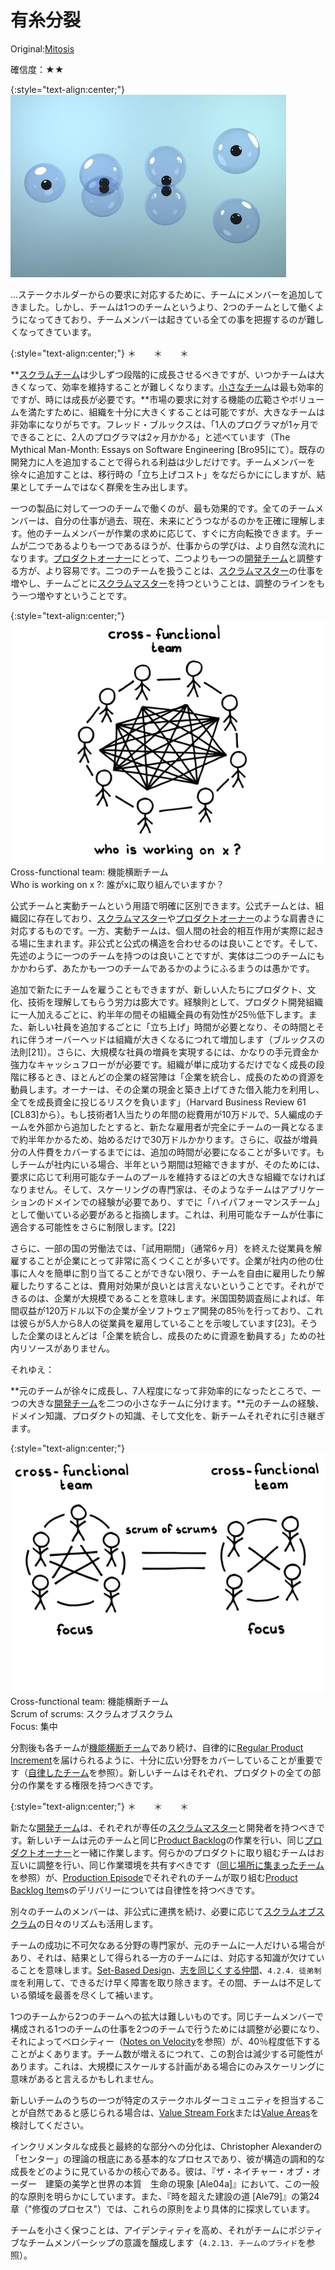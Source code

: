 # 有糸分裂

 Original:[Mitosis](https://sites.google.com/a/scrumplop.org/published-patterns/product-organization-pattern-language/mitosis)

確信度：★★

{:style="text-align:center;"}
![ch02_18_18_Mitosis1](Images/ch02_18_18_Mitosis1.png)

…ステークホルダーからの要求に対応するために、チームにメンバーを追加してきました。しかし、チームは1つのチームというより、2つのチームとして働くようになってきており、チームメンバーは起きている全ての事を把握するのが難しくなってきています。

{:style="text-align:center;"}
＊　　＊　　＊

**[スクラムチーム](ch02_07_7_Scrum_Team.md)​は少しずつ段階的に成長させるべきですが、いつかチームは大きくなって、効率を維持することが難しくなります。[小さなチーム](ch02_09_9_Small_Teams.md)​は最も効率的ですが、時には成長が必要です。**市場の要求に対する機能の広範さやボリュームを満たすために、組織を十分に大きくすることは可能ですが、大きなチームは非効率になりがちです。フレッド・ブルックスは、「1人のプログラマが1ヶ月でできることに、2人のプログラマは2ヶ月かかる」と述べています（The Mythical Man-Month: Essays on Software Engineering [Bro95]にて）。既存の開発力に人を追加することで得られる利益は少しだけです。チームメンバーを徐々に追加すことは、移行時の「立ち上げコスト」をなだらかににしますが、結果としてチームではなく群衆を生み出します。

一つの製品に対して一つのチームで働くのが、最も効果的です。全てのチームメンバーは、自分の仕事が過去、現在、未来にどうつながるのかを正確に理解します。他のチームメンバーが作業の求めに応じて、すぐに方向転換できます。チームが二つであるよりも一つであるほうが、仕事からの学びは、より自然な流れになります。[プロダクトオーナー](ch02_11_11_Product_Owner.md)​にとって、二つよりも一つの[開発チーム](ch02_14_14_Development_Team.md)と調整する方が、より容易です。二つのチームを扱うことは、[スクラムマスター](ch02_20_19_ScrumMaster.md)の仕事を増やし、チームごとに[スクラムマスター](ch02_20_19_ScrumMaster.md)を持つということは、調整のラインをもう一つ増やすということです。

{:style="text-align:center;"}
![ch02_18_18_Mitosis2](Images/ch02_18_18_Mitosis2.png)<br>
Cross-functional team: 機能横断チーム<br>Who is working on x ?: 誰がxに取り組んでいますか？

公式チームと実動チームという用語で明確に区別できます。公式チームとは、組織図に存在しており、[スクラムマスター](ch02_20_19_ScrumMaster.md)や[プロダクトオーナー](ch02_11_11_Product_Owner.md)のような肩書きに対応するものです。一方、実動チームは、個人間の社会的相互作用が実際に起きる場に生まれます。非公式と公式の構造を合わせるのは良いことです。そして、先述のように一つのチームを持つのは良いことですが、実体は二つのチームにもかかわらず、あたかも一つのチームであるかのようにふるまうのは愚かです。

追加で新たにチームを雇うこともできますが、新しい人たちにプロダクト、文化、技術を理解してもらう労力は膨大です。経験則として、プロダクト開発組織に一人加えるごとに、約半年の間その組織全員の有効性が25％低下します。また、新しい社員を追加するごとに「立ち上げ」時間が必要となり、その時間とそれに伴うオーバーヘッドは組織が大きくなるにつれて増加します（ブルックスの法則[21]）。さらに、大規模な社員の増員を実現するには、かなりの手元資金か強力なキャッシュフローがが必要です。組織が単に成功するだけでなく成長の段階に移るとき、ほとんどの企業の経営陣は「企業を統合し、成長のための資源を動員します。オーナーは、その企業の現金と築き上げてきた借入能力を利用し、全てを成長資金に投じるリスクを負います」（Harvard Business Review 61 [CL83]から）。もし技術者1人当たりの年間の総費用が10万ドルで、5人編成のチームを外部から追加したとすると、新たな雇用者が完全にチームの一員となるまで約半年かかるため、始めるだけで30万ドルかかります。さらに、収益が増員分の人件費をカバーするまでには、追加の時間が必要になることが多いです。もしチームが社内にいる場合、半年という期間は短縮できますが、そのためには、要求に応じて利用可能なチームのプールを維持するほどの大きな組織でなければなりません。そして、スケーリングの専門家は、そのようなチームはアプリケーションのドメインでの経験が必要であり、すでに「ハイパフォーマンスチーム」として働いている必要があると指摘します。これは、利用可能なチームが仕事に適合する可能性をさらに制限します。[22]

さらに、一部の国の労働法では、「試用期間」（通常6ヶ月）を終えた従業員を解雇することが企業にとって非常に高くつくことが多いです。企業が社内の他の仕事に人々を簡単に割り当てることができない限り、チームを自由に雇用したり解雇したりすることは、費用対効果が良いとは言えないということです。それができるのは、企業が大規模であることを意味します。米国国勢調査局によれば、年間収益が120万ドル以下の企業が全ソフトウェア開発の85％を行っており、これは彼らが5人から8人の従業員を雇用していることを示唆しています[23]。そうした企業のほとんどは「企業を統合し、成長のために資源を動員する」ための社内リソースがありません。

それゆえ：

**元のチームが徐々に成長し、7人程度になって非効率的になったところで、一つの大きな[開発チーム](ch02_14_14_Development_Team.md)を二つの小さなチームに分けます。**元のチームの経験、ドメイン知識、プロダクトの知識、そして文化を、新チームそれぞれに引き継ぎます。

{:style="text-align:center;"}
![ch02_18_18_Mitosis3](Images/ch02_18_18_Mitosis3.png)<br>
Cross-functional team: 機能横断チーム<br>Scrum of scrums: スクラムオブスクラム<br>Focus: 集中

分割後も各チームが[機能横断チーム](ch02_10_10_Cross_Functional_Team.md)であり続け、自律的に[Regular Product Increment](https://sites.google.com/a/scrumplop.org/published-patterns/value-stream/regular-product-increment)を届けられるように、十分に広い分野をカバーしていることが重要です（[自律したチーム](ch02_16_16_Autonomous_Team.md)を参照）。新しいチームはそれぞれ、プロダクトの全ての部分の作業をする権限を持つべきです。

{:style="text-align:center;"}
＊　　＊　　＊

新たな[開発チーム](ch02_14_14_Development_Team.md)は、それぞれが専任の[スクラムマスター](ch02_20_19_ScrumMaster.md)と開発者を持つべきです。新しいチームは元のチームと同じ[Product Backlog](https://sites.google.com/a/scrumplop.org/published-patterns/value-stream/product-backlog)の作業を行い、同じ[プロダクトオーナー](ch02_11_11_Product_Owner.md)と一緒に作業します。何らかのプロダクトに取り組むチームはお互いに調整を行い、同じ作業環境を共有すべきです（[同じ場所に集まったチーム](ch02_08_8_Collocated_Team.md)を参照）が、[Production Episode](https://sites.google.com/a/scrumplop.org/published-patterns/value-stream/production-episode)でそれぞれのチームが取り組む[Product Backlog Item](https://sites.google.com/a/scrumplop.org/published-patterns/value-stream/product-backlog/product-backlog-item)​sのデリバリーについては自律性を持つべきです。

別々のチームのメンバーは、非公式に連携を続け、必要に応じて[スクラムオブスクラム](ch02_35_34_Scrum_of_Scrums.md)​の日々のリズムも活用します。

チームの成功に不可欠なある分野の専門家が、元のチームに一人だけいる場合があり、それは、結果として得られる一方のチームには、対応する知識が欠けていることを意味します。[Set-Based Design](https://sites.google.com/a/scrumplop.org/published-patterns/value-stream/set-based-design)、[志を同じくする仲間](ch02_05_5_Birds_of_a_Feather.md)、`4.2.4. 徒弟制度`を利用して、できるだけ早く障害を取り除きます。その間、チームは不足している領域を最善を尽くして補います。

1つのチームから2つのチームへの拡大は難しいものです。同じチームメンバーで構成される1つのチームの仕事を2つのチームで行うためには調整が必要になり、それによってベロシティー（[Notes on Velocity](https://sites.google.com/a/scrumplop.org/published-patterns/value-stream/notes-on-velocity)を参照）が、40％程度低下することがよくあります。チーム数が増えるにつれて、この割合は減少する可能性があります。これは、大規模にスケールする計画がある場合にのみスケーリングに意味があると言えるかもしれません。

新しいチームのうちの一つが特定のステークホルダーコミュニティを担当することが自然であると感じられる場合は、[Value Stream Fork](https://sites.google.com/a/scrumplop.org/published-patterns/value-stream/value-stream-fork)または[Value Areas](https://sites.google.com/a/scrumplop.org/published-patterns/value-stream/value-areas)​を検討してください。

インクリメンタルな成長と最終的な部分への分化は、Christopher Alexanderの「センター」の理論の根底にある基本的なプロセスであり、彼が構造の調和的な成長をどのように見ているかの核心である。彼は、『ザ・ネイチャー・オブ・オーダー　建築の美学と世界の本質　生命の現象  [Ale04a]』において、この一般的な原則を明らかにしています。また、『時を超えた建設の道 [Ale79]』の第24章（"修復のプロセス"）では、これらの原則をより具体的に探求しています。

チームを小さく保つことは、アイデンティティを高め、それがチームにポジティブなチームメンバーシップの意識を醸成します（`4.2.13. チームのプライド`を参照）。


